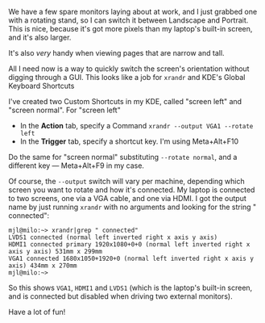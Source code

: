 <!-- 
.. title: Rotate screen KDE shortcut
.. slug: rotate-screen-kde-shortcut
.. date: 2015-05-28 08:21:52 UTC+10:00
.. tags: tip, howto, KDE, XRandR
.. category: hacks
.. link: 
.. description: 
.. type: text
-->

We have a few spare monitors laying about at work, and I just grabbed
one with a rotating stand, so I can switch it between Landscape and
Portrait. This is nice, because it's got more pixels than my laptop's
built-in screen, and it's also larger.

It's also *very* handy when viewing pages that are narrow and tall.

All I need now is a way to quickly switch the screen's orientation
without digging through a GUI.  This looks like a job for `xrandr` and
KDE's Global Keyboard Shortcuts

<!-- TEASER_END -->

I've created two Custom Shortcuts in my KDE, called "screen left" and
"screen normal". For "screen left"

 * In the **Action** tab, specify a Command `xrandr --output VGA1
 --rotate left`
 * In the **Trigger** tab, specify a shortcut key. I'm using Meta+Alt+F10

Do the same for "screen normal" substituting `--rotate normal`, and a
different key &mdash; Meta+Alt+F9 in my case.

Of course, the `--output` switch will vary per machine, depending
which screen you want to rotate and how it's connected. My laptop is
connected to two screens, one via a VGA cable, and one via HDMI.  I
got the output name by just running `xrandr` with no arguments and
looking for the string " connected":

```
mjl@milo:~> xrandr|grep " connected"
LVDS1 connected (normal left inverted right x axis y axis)
HDMI1 connected primary 1920x1080+0+0 (normal left inverted right x axis y axis) 531mm x 299mm
VGA1 connected 1680x1050+1920+0 (normal left inverted right x axis y axis) 434mm x 270mm
mjl@milo:~>
```

So this shows `VGA1`, `HDMI1` and `LVDS1` (which is the laptop's
built-in screen, and is connected but disabled when driving two
external monitors).

Have a lot of fun!
